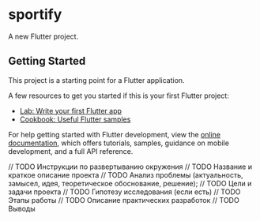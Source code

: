 # sportify

A new Flutter project.

## Getting Started

This project is a starting point for a Flutter application.

A few resources to get you started if this is your first Flutter project:

- [Lab: Write your first Flutter app](https://docs.flutter.dev/get-started/codelab)
- [Cookbook: Useful Flutter samples](https://docs.flutter.dev/cookbook)

For help getting started with Flutter development, view the
[online documentation](https://docs.flutter.dev/), which offers tutorials,
samples, guidance on mobile development, and a full API reference.

// TODO Инструкции по развертыванию окружения
// TODO Название и краткое описание проекта
// TODO Анализ проблемы (актуальность, замысел, идея, теоретическое обоснование, решение);
// TODO Цели и задачи проекта
// TODO Гипотезу исследования (если есть)
// TODO Этапы работы
// TODO Описание практических разработок
// TODO Выводы